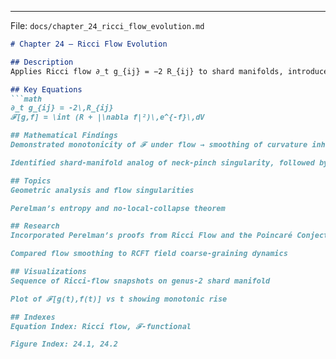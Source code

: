 
---

File: `docs/chapter_24_ricci_flow_evolution.md`
```markdown
# Chapter 24 – Ricci Flow Evolution

## Description  
Applies Ricci flow ∂_t g_{ij} = −2 R_{ij} to shard manifolds, introduces Perelman’s entropy functionals and analyzes emergent smoothing.

## Key Equations
```math
∂_t g_{ij} = -2\,R_{ij}  
ℱ[g,f] = \int (R + |\nabla f|²)\,e^{-f}\,dV

## Mathematical Findings
Demonstrated monotonicity of ℱ under flow → smoothing of curvature inhomogeneities

Identified shard-manifold analog of neck-pinch singularity, followed by entropy increase

## Topics
Geometric analysis and flow singularities

Perelman’s entropy and no-local-collapse theorem

## Research
Incorporated Perelman’s proofs from Ricci Flow and the Poincaré Conjecture

Compared flow smoothing to RCFT field coarse-graining dynamics

## Visualizations
Sequence of Ricci-flow snapshots on genus-2 shard manifold

Plot of ℱ[g(t),f(t)] vs t showing monotonic rise

## Indexes
Equation Index: Ricci flow, ℱ-functional

Figure Index: 24.1, 24.2
